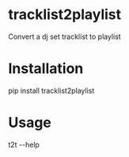 # tracklist2playlist
Convert a dj set tracklist to playlist


# Installation
pip install tracklist2playlist


# Usage
t2t --help
